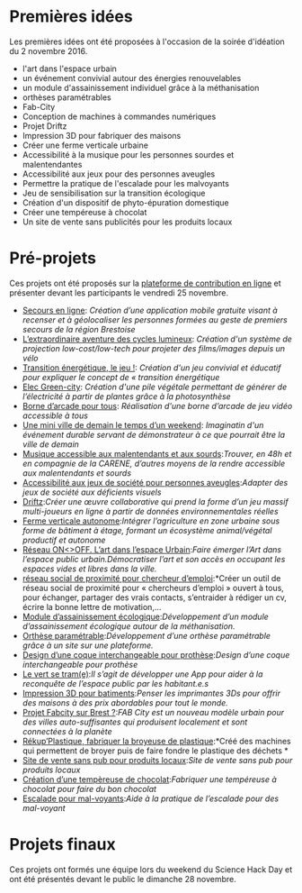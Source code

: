 # Premières idées

Les premières idées ont été proposées à l'occasion de la soirée d'idéation du 2 novembre 2016.

* l'art dans l'espace urbain
* un événement convivial autour des énergies renouvelables
* un module d'assainissement individuel grâce à la méthanisation
* orthèses paramétrables
* Fab-City
* Conception de machines à commandes numériques
* Projet Driftz
* Impression 3D pour fabriquer des maisons
* Créer une ferme verticale urbaine
* Accessibilité à la musique pour les personnes sourdes et malentendantes
* Accessibilité aux jeux pour des personnes aveugles
* Permettre la pratique de l'escalade pour les malvoyants
* Jeu de sensibilisation sur la transition écologique
* Création d'un dispositif de phyto-épuration domestique
* Créer une tempéreuse à chocolat
* Un site de vente sans publicités pour les produits locaux

# Pré-projets
Ces projets ont été proposés sur la [plateforme de contribution en ligne](http://www.sciencehackdaybrest.bzh/index.php/2016/11/07/soumettre-un-projet/) et présenter devant les participants le vendredi 25 novembre.

* [Secours en ligne](http://www.sciencehackdaybrest.bzh/index.php/2016/11/23/avant-projet-secours-citoyens/): *Création d’une application mobile gratuite visant à recenser et à géolocaliser les personnes formées au geste de premiers secours de la région Brestoise*  
* [L’extraordinaire aventure des cycles lumineux](http://www.sciencehackdaybrest.bzh/index.php/2016/11/23/avant-projet-lextraordinaire-aventure-des-cycles-lumineux/): *Création d'un système de projection low-cost/low-tech pour projeter des films/images depuis un vélo*  
* [Transition énergétique, le jeu !](http://www.sciencehackdaybrest.bzh/index.php/2016/11/15/avant-projet-transition-energetique-le-jeu/): *Création d'un jeu convivial et éducatif pour expliquer le concept de « transition énergétique*  
* [Elec Green-city](http://www.sciencehackdaybrest.bzh/index.php/2016/11/15/avant-projet-elec-green-city/): *Création d'une pile végétale permettant de générer de l’électricité à partir de plantes grâce à la photosynthèse*  
* [Borne d’arcade pour tous](http://www.sciencehackdaybrest.bzh/index.php/2016/11/15/avant-projet-borne-darcade-pour-tous/): *Réalisation d'une borne d’arcade de jeu vidéo accessible à tous*  
* [Une mini ville de demain le temps d’un weekend](http://www.sciencehackdaybrest.bzh/index.php/2016/11/15/avant-projet-une-mini-ville-de-demain-le-temps-dun-weekend/): *Imaginatin d'un événement durable servant de démonstrateur à ce que pourrait être la ville de demain*  
* [Musique accessible aux malentendants et aux sourds](http://www.sciencehackdaybrest.bzh/index.php/2016/11/15/avant-projet-musique-accessible-aux-malentendants-et-aux-sourds/):*Trouver, en 48h et en compagnie de la CARENE, d’autres moyens de la rendre accessible aux malentendants et sourds*  
* [Accessibilité aux jeux de société pour personnes aveugles](http://www.sciencehackdaybrest.bzh/index.php/2016/11/16/avant-projet-accessibilite-aux-jeux-de-societe-pour-personnes-aveugles/):*Adapter des jeux de société aux déficients visuels*
* [Driftz](http://www.sciencehackdaybrest.bzh/index.php/2016/11/16/avant-projet-driftz/):*Créer une œuvre collaborative qui prend la forme d’un jeu massif multi-joueurs en ligne à partir de données environnementales réelles*
* [Ferme verticale autonome](http://www.sciencehackdaybrest.bzh/index.php/2016/11/16/avant-projet-ferme-vertical-autonome-tenant-compte-des-facades-maritimes-de-brest/):*Intégrer l’agriculture en zone urbaine sous forme de bâtiment à étage, formant un écosystème animal/végétal productif et autonome*
* [Réseau ON<>OFF. L’art dans l’espace Urbain](http://www.sciencehackdaybrest.bzh/index.php/2016/11/16/avant-projet-reseau-onoff-lart-dans-lespace-urbain/):*Faire émerger l’Art dans l’espace public urbain.Démocratiser l’art et son accès en occupant les espaces vides et libres dans la ville.*
* [réseau social de proximité pour chercheur d’emploi](http://www.sciencehackdaybrest.bzh/index.php/2016/11/16/avant-projet-reseau-social-de-proximite-pour-chercheur-demploi/):*Créer un outil de réseau social de proximité pour « chercheurs d’emploi » ouvert à tous, pour échanger, partager des vrais contacts, s’entraider à rédiger un cv, écrire la bonne lettre de motivation,...
* [Module d’assainissement écologique](http://www.sciencehackdaybrest.bzh/index.php/2016/11/16/avant-propos-module-dassainissement-ecologique/):*Développement d’un module d’assainissement écologique autour de la méthanisation.*
* [Orthèse paramétrable](http://www.sciencehackdaybrest.bzh/index.php/2016/11/16/avant-projet-orthese-parametrable/):*Développement d’une orthèse paramétrable grâce à un site sur une plateforme.*
* [Design d’une coque interchangeable pour prothèse](http://www.sciencehackdaybrest.bzh/index.php/2016/11/16/avant-projet-design-dune-coque-interchangeable-pour-prothese/):*Design d’une coque interchangeable pour prothèse*
* [Le vert se tram(e)](http://www.sciencehackdaybrest.bzh/index.php/2016/11/16/avant-projet-le-vert-se-trame/):*Il s’agit de développer une App pour aider à la reconquête de l’espace public par les habitant.e.s*
* [Impression 3D pour batiments](http://www.sciencehackdaybrest.bzh/index.php/2016/11/16/avant-projet-impression-3d-pour-batiments/):*Penser les imprimantes 3Ds pour offrir des maisons à des prix abordables pour tout le monde.*
* [Projet Fabcity sur Brest ?](http://www.sciencehackdaybrest.bzh/index.php/2016/11/16/tous-les-avant-projets-du-science-hack-day-2016/):*FAB City est un nouveau modèle urbain pour des villes auto-suffisantes qui produisent localement et sont connectées à la planète*
* [Rékup’Plastique, fabriquer la broyeuse de plastique](http://www.sciencehackdaybrest.bzh/index.php/2016/11/16/avant-projet-broyeuse-de-plastique/):*Créé des machines qui permettent de broyer puis de faire fondre le plastique des déchets *
* [Site de vente sans pub pour produits locaux](http://www.sciencehackdaybrest.bzh/index.php/2016/11/16/avant-projet-site-de-vente-sans-pub-pour-produits-locaux/):*Site de vente sans pub pour produits locaux*
* [Création d’une tempèreuse de chocolat](http://www.sciencehackdaybrest.bzh/index.php/2016/11/16/avant-projet-creation-dune-tempereuse-de-chocolat/):*Fabriquer une tempéreuse à chocolat pour faire du bon chocolat*
* [Escalade pour mal-voyants](http://www.sciencehackdaybrest.bzh/index.php/2016/11/16/avant-projet-escalade-pour-mal-voyants/):*Aide à la pratique de l’escalade pour des mal-voyant*


# Projets finaux
Ces projets ont formés une équipe lors du weekend du Science Hack Day et ont été présentés devant le public le dimanche 28 novembre.
